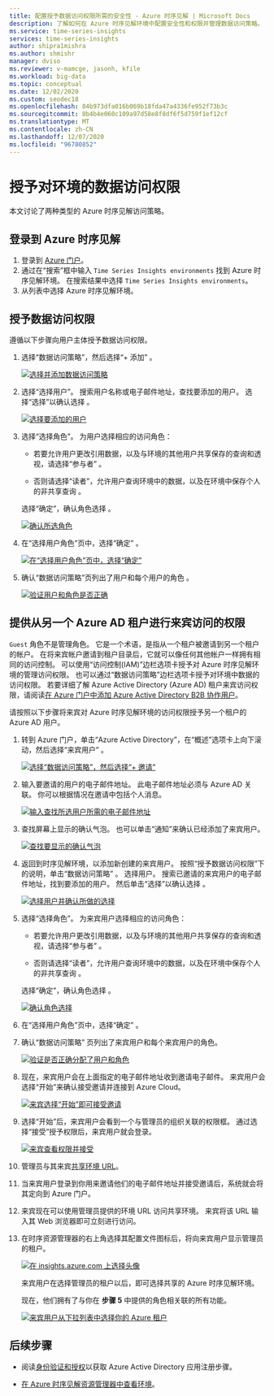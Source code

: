 ```yaml
---
title: 配置授予数据访问权限所需的安全性 - Azure 时序见解 | Microsoft Docs
description: 了解如何在 Azure 时序见解环境中配置安全性和权限并管理数据访问策略。
ms.service: time-series-insights
services: time-series-insights
author: shipra1mishra
ms.author: shmishr
manager: dviso
ms.reviewer: v-mamcge, jasonh, kfile
ms.workload: big-data
ms.topic: conceptual
ms.date: 12/02/2020
ms.custom: seodec18
ms.openlocfilehash: 84b973dfa016b069b18fda47a4336fe952f73b3c
ms.sourcegitcommit: 8b4b4e060c109a97d58e8f8df6f5d759f1ef12cf
ms.translationtype: MT
ms.contentlocale: zh-CN
ms.lasthandoff: 12/07/2020
ms.locfileid: "96780852"
---
```

# <a name="grant-data-access-to-an-environment"></a>授予对环境的数据访问权限

本文讨论了两种类型的 Azure 时序见解访问策略。

## <a name="sign-in-to-azure-time-series-insights"></a>登录到 Azure 时序见解

1. 登录到 [Azure 门户](https://portal.azure.com/)。
1. 通过在“搜索”框中输入 `Time Series Insights environments` 找到 Azure 时序见解环境。 在搜索结果中选择 `Time Series Insights environments`。
1. 从列表中选择 Azure 时序见解环境。

## <a name="grant-data-access"></a>授予数据访问权限

遵循以下步骤向用户主体授予数据访问权限。

1. 选择“数据访问策略”，然后选择“+ 添加”   。

    [![选择并添加数据访问策略](media/data-access/data-access-select-add-button.png)](media/data-access/data-access-select-add-button.png#lightbox)

1. 选择“选择用户”。  搜索用户名称或电子邮件地址，查找要添加的用户。 选择“选择”以确认选择  。

    [![选择要添加的用户](media/data-access/data-access-select-user-to-confirm.png)](media/data-access/data-access-select-user-to-confirm.png#lightbox)

1. 选择“选择角色”。  为用户选择相应的访问角色：

    * 若要允许用户更改引用数据，以及与环境的其他用户共享保存的查询和透视，请选择“参与者”  。

    * 否则请选择“读者”，允许用户查询环境中的数据，以及在环境中保存个人的非共享查询  。

   选择“确定”，确认角色选择  。

    [![确认所选角色](media/data-access/data-access-select-a-role.png)](media/data-access/data-access-select-a-role.png#lightbox)

1. 在“选择用户角色”页中，选择“确定”   。

    [![在“选择用户角色”页中，选择“确定”](media/data-access/data-access-confirm-user-and-role.png)](media/data-access/data-access-confirm-user-and-role.png#lightbox)

1. 确认“数据访问策略”页列出了用户和每个用户的角色  。

    [![验证用户和角色是否正确](media/data-access/data-access-verify-and-confirm-assignments.png)](media/data-access/data-access-verify-and-confirm-assignments.png#lightbox)

## <a name="provide-guest-access-from-another-azure-ad-tenant"></a>提供从另一个 Azure AD 租户进行来宾访问的权限

`Guest` 角色不是管理角色。 它是一个术语，是指从一个租户被邀请到另一个租户的帐户。 在将来宾帐户邀请到租户目录后，它就可以像任何其他帐户一样拥有相同的访问控制。 可以使用“访问控制(IAM)”边栏选项卡授予对 Azure 时序见解环境的管理访问权限。 也可以通过“数据访问策略”边栏选项卡授予对环境中数据的访问权限。 若要详细了解 Azure Active Directory (Azure AD) 租户来宾访问权限，请阅读[在 Azure 门户中添加 Azure Active Directory B2B 协作用户](../active-directory/external-identities/add-users-administrator.md)。

请按照以下步骤将来宾对 Azure 时序见解环境的访问权限授予另一个租户的 Azure AD 用户。

1. 转到 Azure 门户，单击“Azure Active Directory”，在“概述”选项卡上向下滚动，然后选择“来宾用户”  。

    [![选择“数据访问策略”，然后选择“+ 邀请”](media/data-access/data-access-invite-another-aad-tenant.png)](media/data-access/data-access-invite-another-aad-tenant.png#lightbox)

1. 输入要邀请的用户的电子邮件地址。 此电子邮件地址必须与 Azure AD 关联。 你可以根据情况在邀请中包括个人消息。

    [![输入查找所选用户所需的电子邮件地址](media/data-access/data-access-invite-guest-by-email.png)](media/data-access/data-access-invite-guest-by-email.png#lightbox)

1. 查找屏幕上显示的确认气泡。 也可以单击“通知”来确认已经添加了来宾用户。

    [![查找要显示的确认气泡](media/data-access/data-access-confirmation-bubble.png)](media/data-access/data-access-confirmation-bubble.png#lightbox)

1. 返回到时序见解环境，以添加新创建的来宾用户。 按照“授予数据访问权限”下的说明，单击“数据访问策略” 。 选择用户。 搜索已邀请的来宾用户的电子邮件地址，找到要添加的用户。 然后单击“选择”以确认选择  。

    [![选择用户并确认所做的选择](media/data-access/data-access-select-invited-person-confirmation.png)](media/data-access/data-access-select-invited-person-confirmation.png#lightbox)

1. 选择“选择角色”。  为来宾用户选择相应的访问角色：

    * 若要允许用户更改引用数据，以及与环境的其他用户共享保存的查询和透视，请选择“参与者”  。

    * 否则请选择“读者”，允许用户查询环境中的数据，以及在环境中保存个人的非共享查询  。

   选择“确定”，确认角色选择  。

    [![确认角色选择](media/data-access/data-access-select-ok-and-confirm.png)](media/data-access/data-access-select-ok-and-confirm.png#lightbox)

1. 在“选择用户角色”页中，选择“确定”   。

1. 确认“数据访问策略”  页列出了来宾用户和每个来宾用户的角色。

    [![验证是否正确分配了用户和角色](media/data-access/data-access-confirm-invited-users-and-roles.png)](media/data-access/data-access-confirm-invited-users-and-roles.png#lightbox)

1. 现在，来宾用户会在上面指定的电子邮件地址收到邀请电子邮件。 来宾用户会选择“开始”来确认接受邀请并连接到 Azure Cloud。 

    [![来宾选择“开始”即可接受邀请](media/data-access/data-access-email-invitation.png)](media/data-access/data-access-email-invitation.png#lightbox)

1. 选择“开始”后，来宾用户会看到一个与管理员的组织关联的权限框。  通过选择“接受”授予权限后，来宾用户就会登录。 

    [![来宾查看权限并接受](media/data-access/data-access-grant-permission-sign-in.png)](media/data-access/data-access-grant-permission-sign-in.png#lightbox)

1. 管理员与其来宾[共享环境 URL](time-series-insights-parameterized-urls.md)。

1. 当来宾用户登录到你用来邀请他们的电子邮件地址并接受邀请后，系统就会将其定向到 Azure 门户。

1. 来宾现在可以使用管理员提供的环境 URL 访问共享环境。 来宾将该 URL 输入其 Web 浏览器即可立刻进行访问。

1. 在时序资源管理器的右上角选择其配置文件图标后，将向来宾用户显示管理员的租户。

    [![在 insights.azure.com 上选择头像](media/data-access/data-access-select-tenant-and-instance.png)](media/data-access/data-access-select-tenant-and-instance.png#lightbox)

    来宾用户在选择管理员的租户以后，即可选择共享的 Azure 时序见解环境。

    现在，他们拥有了与你在 **步骤 5** 中提供的角色相关联的所有功能。

    [![来宾用户从下拉列表中选择你的 Azure 租户](media/data-access/data-access-all-capabilities.png)](media/data-access/data-access-all-capabilities.png#lightbox)

## <a name="next-steps"></a>后续步骤

* 阅读[身份验证和授权](time-series-insights-authentication-and-authorization.md)以获取 Azure Active Directory 应用注册步骤。

* [在 Azure 时序见解资源管理器中查看环境](./concepts-ux-panels.md)。
